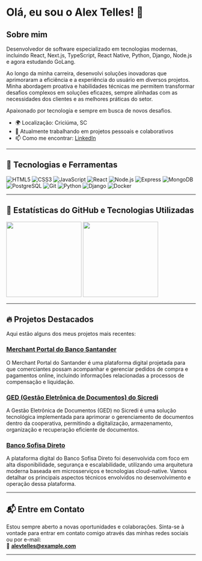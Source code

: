 # Olá, eu sou o Alex Telles! 👋

## Sobre mim

Desenvolvedor de software especializado em tecnologias modernas, incluindo React, Next.js, TypeScript, React Native, Python, Django, Node.js e agora estudando GoLang.

Ao longo da minha carreira, desenvolvi soluções inovadoras que aprimoraram a eficiência e a experiência do usuário em diversos projetos. Minha abordagem proativa e habilidades técnicas me permitem transformar desafios complexos em soluções eficazes, sempre alinhadas com as necessidades dos clientes e as melhores práticas do setor.

Apaixonado por tecnologia e sempre em busca de novos desafios.

- 🌍 Localização: Criciúma, SC
- 💼 Atualmente trabalhando em projetos pessoais e colaborativos
- 📫 Como me encontrar: [LinkedIn](https://www.linkedin.com/in/avt-elles/)

---

## 🚀 Tecnologias e Ferramentas

![HTML5](https://img.shields.io/badge/-HTML5-333?style=flat&logo=html5)
![CSS3](https://img.shields.io/badge/-CSS3-333?style=flat&logo=css3)
![JavaScript](https://img.shields.io/badge/-JavaScript-333?style=flat&logo=javascript)
![React](https://img.shields.io/badge/-React-333?style=flat&logo=react)
![Node.js](https://img.shields.io/badge/-Node.js-333?style=flat&logo=node.js)
![Express](https://img.shields.io/badge/-Express-333?style=flat&logo=express)
![MongoDB](https://img.shields.io/badge/-MongoDB-333?style=flat&logo=mongodb)
![PostgreSQL](https://img.shields.io/badge/-PostgreSQL-333?style=flat&logo=postgresql)
![Git](https://img.shields.io/badge/-Git-333?style=flat&logo=git)
![Python](https://img.shields.io/badge/-Python-333?style=flat&logo=python)
![Django](https://img.shields.io/badge/-Django-333?style=flat&logo=Django)
![Docker](https://img.shields.io/badge/-Docker-333?style=flat&logo=docker)

---

## 🌟 Estatísticas do GitHub e Tecnologias Utilizadas

<div align="left">
  <img height="200em" src="https://github-readme-stats.vercel.app/api?username=alextelles&show_icons=true&theme=dark" />
  <img height="200em" src="https://github-readme-stats.vercel.app/api/top-langs/?username=alevtelles&layout=compact&langs_count=8&theme=dark&custom_title=Tecnologias"/>
</div>

---

## 🔥 Projetos Destacados

Aqui estão alguns dos meus projetos mais recentes:

### [Merchant Portal do Banco Santander](https:#)

O Merchant Portal do Santander é uma plataforma digital projetada para que comerciantes possam acompanhar e gerenciar pedidos de compra e pagamentos online, incluindo informações relacionadas a processos de compensação e liquidação.
​​

### [GED (Gestão Eletrônica de Documentos) do Sicredi](https:#)

A Gestão Eletrônica de Documentos (GED) no Sicredi é uma solução tecnológica implementada para aprimorar o gerenciamento de documentos dentro da cooperativa, permitindo a digitalização, armazenamento, organização e recuperação eficiente de documentos.

### [Banco Sofisa Direto](https:#)

A plataforma digital do Banco Sofisa Direto foi desenvolvida com foco em alta disponibilidade, segurança e escalabilidade, utilizando uma arquitetura moderna baseada em microsserviços e tecnologias cloud-native. Vamos detalhar os principais aspectos técnicos envolvidos no desenvolvimento e operação dessa plataforma.

---

## 📬 Entre em Contato

Estou sempre aberto a novas oportunidades e colaborações. Sinta-se à vontade para entrar em contato comigo através das minhas redes sociais ou por e-mail:  
📩 **[alevtelles@example.com](mailto:alevtelles@gmail.com)**

---

